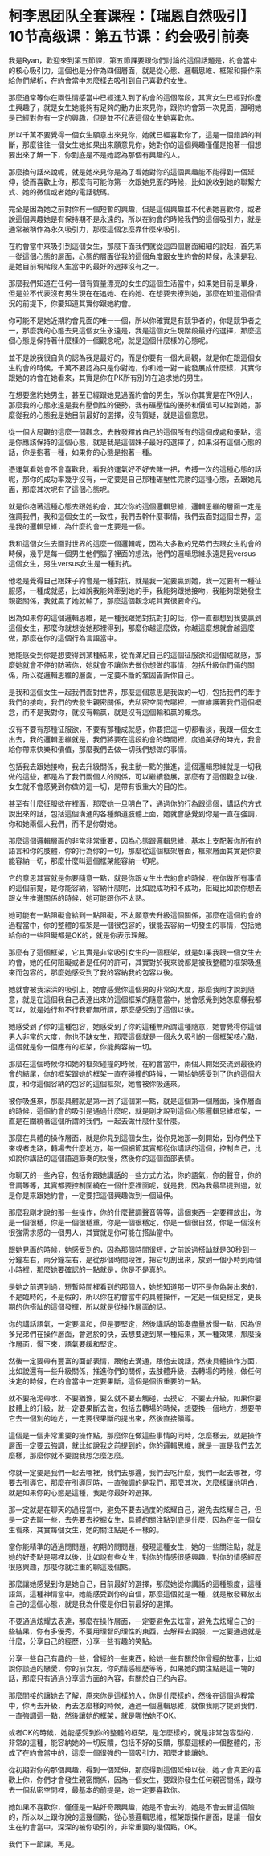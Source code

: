 # 柯李思团队全套课程：【瑞恩自然吸引】10节高级课：第五节课：约会吸引前奏

我是Ryan，歡迎來到第五節課，第五節課要跟你們討論的這個話題是，約會當中的核心吸引力，這個也是分作為四個層面，就是從心態、邏輯思維、框架和操作來給你們解析，在約會當中怎麼樣去吸引到自己喜歡的女生。

那麼通常等你在兩性情感當中已經進入到了約會的這個階段，其實女生已經對你產生興趣了，就是女生她能夠有足夠的動力出來見你，跟你約會第一次見面，證明她是已經對你有一定的興趣，但是並不代表這個女生她喜歡你。

所以千萬不要覺得一個女生願意出來見你，她就已經喜歡你了，這是一個錯誤的判斷，那麼往往一個女生她如果出來願意見你，她對你的這個興趣僅僅是抱著一個想要出來了解一下，你到底是不是她認為那個有興趣的人。

那麼換句話來說呢，就是她來見你是為了看她對你的這個興趣能不能得到一個延伸，從而喜歡上你，那麼有可能你第一次跟她見面的時候，比如說收到她的聯繫方式、她的微信或者她的電話號碼。

完全是因為她之前對你有一個短暫的興趣，但是這個興趣並不代表她喜歡你，或者說這個興趣她是有保持期不是永遠的，所以在約會的時候我們的這個吸引力，就是通常被稱作為永久吸引力，那麼這個怎麼靠什麼來吸引。

在約會當中來吸引到這個女生，那麼下面我們就從這四個層面細細的說起，首先第一從這個心態的層面，心態的層面從我的這個角度跟女生約會的時候，永遠是我、是她目前現階段人生當中的最好的選擇沒有之一。

那麼我們知道在任何一個有質量漂亮的女生的這個生活當中，如果她目前是單身，但是並不代表沒有男生現在在追她、在約她、在想要去撩到她，那麼在知道這個情況的前提下，你要知道其實你跟她約會。

你可能不是她近期約會見面的唯一一個，所以你確實是有競爭者的，你是競爭者之一，那麼我的心態去見這個女生永遠是，我是這個女生現階段最好的選擇，那麼這個心態是保持著什麼樣的一個觀念呢，就是這個什麼樣的心態呢。

並不是說我很自負的認為我是最好的，而是你要有一個大局觀，就是你在跟這個女生約會的時候，千萬不要認為只是你對她，你和她一對一能發展成什麼樣，其實你跟她的約會在她看來，其實是你在PK所有別的在追求她的男生。

在想要邀約她男生，甚至已經跟她見過面約會的男生，所以你其實是在PK別人，那麼我的心態永遠是我有壓倒性的優勢，我有碾壓性的優勢和價值可以給到她，那麼從我的心態我是她目前最好的選擇，沒有質疑，就是這個意思。

從一個大局觀的這麼一個觀念，去散發釋放自己的這個所有的這個成處和優點，這是你應該保持的這個心態，就是我是這個妹子最好的選擇了，如果沒有這個心態的話，你是抱著一種，如果你的心態是抱著一種。

憑運氣看她會不會喜歡我，看我的運氣好不好去賭一把，去搏一次的這種心態的話呢，那你的成功率幾乎沒有，一定要是自己那種碾壓性完勝的這種心態，去跟她見面，那麼其次呢有了這個心態呢。

就是你抱著這種心態去跟她約會，其次你的這個邏輯思維，邏輯思維的層面一定是強調我們，我和這個女生的一致性，我們去幹什麼事情，我們去面對這個世界，這是我的邏輯思維，為什麼約會一定要是一個。

我和這個女生去面對世界的這麼一個邏輯呢，因為大多數的兄弟們去跟女生約會的時候，幾乎是每一個男生他們腦子裡面的想法，他們的邏輯思維永遠是我versus這個女生，男生versus女生是一種對抗。

他老是覺得自己跟妹子約會是一種對抗，就是我一定要贏到她，我一定要有一種征服感，一種成就感，比如說我能夠牽到她的手，我能夠跟她接吻，我能夠跟她發生親密關係，我就贏了她就輸了，那麼這個觀念呢其實很要命的。

因為如果你的這個邏輯思維，是一種我跟她對抗對打的話，你一直都想到我要贏到這個女生，那麼你就想從她那裡得到，那麼你越這麼做，你越這麼想就會越這麼做，那麼在你的這個行為言語當中。

她能感受到你是想要得到某種結果，從而滿足自己的這個征服欲和這個成就感，那麼她就會不停的防著你，她就會不讓你去做你想做的事情，包括升級你們倆的關係，所以從邏輯思維的層面，一定要不斷的鞏固告訴你自己。

是我和這個女生一起我們面對世界，那麼這個意思是我做的一切，包括我們的牽手我們的接吻，我們的去發生親密關係，去私密空間去哪裡，一直維護著我們這個概念，而不是我對你，就沒有輸贏，就是沒有這個輸和贏的概念。

沒有不要有那種征服欲，不要有那種成就感，你要把這一切都看淡，我跟一個女生出去，我的邏輯思維就是，我們將要在這段約會的時間裡，度過美好的時光，我會給你帶來快樂和價值，那麼我們去做一切我們想做的事情。

包括我去跟她接吻，我去升級關係，我主動一點的推進，這個邏輯思維就是一切我做的這些，都是為了我們兩個人的關係，可以繼續發展，那麼有了這個觀念以後，女生就不會感覺到你做的這一切，是帶有很重大的目的性。

甚至有什麼征服欲在裡面，那麼她一旦明白了，通過你的行為跟這個，講話的方式說出來的話，包括這個溝通的各種頻道肢體上面，她就會感覺到你是一直在強調，你和她兩個人我們，而不是你對她。

那麼這個邏輯層面的非常非常重要，因為心態跟邏輯思維，基本上支配著你所有的語言和你的肢體，你的行為你的一切，那麼從這個框架層面，框架層面其實是你要能容納一切，那麼什麼叫這個框架能容納一切呢。

它的意思其實就是你要隨意一點，就是你跟女生出去約會的時候，在你做所有事情的這個前提，是你能容納，容納什麼呢，比如說成功和不成功，阻礙比如說你想去跟女生推進關係的時候，她可能跟你不太熟。

她可能有一點阻礙會給到一點阻礙，不太願意去升級這個關係，那麼在這個約會的過程當中，你的整體的框架是一個很包容的，很能去容納一切發生的事情，包括她給你的一些阻礙都是OK的，就是你表示理解。

那麼有了這個框架，它其實是非常吸引女生的一個框架，就是如果我跟一個女生去約會，她的任何阻礙或者是任何的許可，其實對於我來說都是被我整體的框架吸進來而包容的，那麼她感受到了我的容納我的包容以後。

她就會被我深深的吸引上，她會感覺你這個男的非常的大度，那麼我剛才說到隨意，就是在這個我自己表達出來的這個框架的隨意當中，她會感覺到她怎麼樣我都可以，就是她行和不行我都無所謂，那麼感受到了這個以後。

她感受到了你的這種包容，她感受到了你的這種無所謂這種隨意，她會覺得你這個男人非常的大度，你也不缺女生，那麼這個就是一個永久吸引的一個框架核心點，這個就是你一個應有的框架，你能夠容納一切。

那麼在這個時候你和她的框架碰撞的時候，在約會當中，兩個人開始交流到最後約會的結尾，你的框架跟她的框架一直在碰撞的時候，一開始她感受到了你的這個大度，和你這個容納的包容的這個框架，她會被你吸進來。

被你吸進來，那麼具體就是第一到了這個第一點，就是這個第一個層面，操作層面的時候，這個約會的吸引是通過什麼呢，就是剛才說到這個心態邏輯思維框架，一直是在圍繞著這個所謂的我們，一起去做什麼什麼什麼。

那麼在具體的操作層面，就是你見到這個女生，從你見她那一刻開始，到你們坐下來或者走路，轉場去什麼地方，每一個細節其實都從你講話的這個，控制自己，比如說你講話的這個語速節奏的快慢，然後你的這個面部表情。

你聊天的一些內容，包括你跟她講話的一些方式方法，你的語氣，你的聲音，你的音調等等，其實都要控制圍繞在一個什麼裡面呢，就是我，因為我最早提到過，就是你是來跟她約會，一定要把這個興趣做到一個延伸。

那麼我剛才說的那一些操作，你的什麼聲調聲音等等，這個東西一定要釋放出，你是一個很穩，你是一個很穩重，你是一個很穩定，你是一個很自然，你是一個沒有很強需求感的一個男人，其實就是你可能在搭訕當中。

跟她見面的時候，她感受到的，因為那個時間很短，之前說過搭訕就是30秒到一分鐘左右，兩分鐘左右，是從那個時間段裡，把它切割出來，放到一個小時到兩個小時裡，那麼她要確認的一點就是，你是不是真的。

是她之前遇到過，短暫時間裡看到的那個人，她想知道那一切不是你偽裝出來的，不是臨時的，不是假的，所以你在約會當中的具體操作，一定是一個更穩定，更長期的你搭訕的這個發揮，所以就是從操作層面的話。

你的講話語氣，一定要溫和，但是要堅定，然後講話的節奏盡量放慢一點，因為很多兄弟們在操作層面，會過於的快，去想要達到某一種結果，某一種效果，那麼操作層面，慢下來，語氣要緩和堅定。

然後一定要帶有豐富的面部表情，跟他去溝通，跟他去說話，然後具體操作方面，比如說還有一些升級關係，推進你們的關係，去肢體升級，去轉場的時候，做任何決定的時候，在約會當中一定要果斷，這個是個很重要的一點。

就不要拖泥帶水，不要猶豫，要么就不要去觸碰，去摸它，不要去升級，如果你要肢體上的升級，就一定要果斷去做，包括去轉場的時候，想要換一個地方，想要帶它去一個別的地方，一定要很果斷的提出來，然後直接領導。

這個是一個非常重要的操作點，那麼你在做這些事情的同時，怎麼樣去，就是操作層面一定要去強調，就比如說我之前提到的，你的邏輯思維，就是一直是我們去怎麼樣，那麼你就不要說我想怎麼怎麼。

你就一定要是我們一起去哪裡，我們去那邊，我們去吃什麼，我們一起去哪裡，你要去引導它，那麼在引導同時，一直強調的是我們，那麼其次，怎麼樣讓他明白，就是如果你的心態是這種，我是你最好的選擇。

那一定就是在聊天的過程當中，避免不要去過度的炫耀自己，避免去炫耀自己，但是一定去聊一些，去先要去挖掘女生，具體的關注點到底是什麼，因為在每一個女生看來，其實每個女生，她的關注點是不一樣的。

當你能精準的通過問問題，初期的問問題，發現這種女生，她的一些關注點，就是她的好奇點是哪裡以後，比如說有些女生，對你的情感很感興趣，對你的情感經歷很感興趣，那麼你就注重的聊這幾個點。

那麼讓她感覺到你是她自己，目前最好的選擇，那麼她從你講話的這種態度，這種語氣，這種神情當中，她能感受到你的自信，那麼這個就是一種，就是散發釋放出自己的這個心態，就是我為什麼是你目前最好的選擇。

不要通過炫耀去表達，那麼在操作層面，一定要避免去炫富，避免去炫耀自己的一些結果，你有多優秀，不要用理智的理性的東西，去解釋去說服，一定要通過就是什麼，分享自己的經歷，分享一些有趣的笑點。

分享一些自己有趣的一些，曾經的一些東西，給她一些有關於你曾經的故事，比如說你談過的戀愛，你的前女友，你的情感經歷等等，如果她的關注點是這一塊的話，那麼只有通過分享這方面的內容，有關於自己的內容。

那麼間接的讓她去了解，原來你是這樣的人，你是什麼樣的，然後在這個過程當中，你再去升級，再去怎麼樣的時候，通過一個邏輯思維，就像我剛才提到我們，一直強調這一點，然後讓她的框架，就是哪怕她不OK。

或者OK的時候，她能感受到你的整體的框架，是怎麼樣的，就是非常包容型的，非常的這種，能容納她的一切反饋，包括不好的反饋，那麼這樣的一個整體的，形成了在約會當中的，這麼一個很強的一個吸引力，那麼才能讓她。

從初期對你的那個興趣，得到一個延伸，那麼得到這個延伸以後，她才會真正的喜歡上你，你們才會發生親密關係，因為一個女生，要跟你發生任何親密關係，跟你去一個私密空間裡，最基本的前提是，她一定要喜歡你。

她如果不喜歡你，僅僅是一點好奇跟興趣，她是不會去的，她是不會去冒這個險的，所以以上跟你說的這幾個點，從心態邏輯思維，框架跟操作層面，是讓一個女生在約會當中，深深的被你吸引的，非常重要的幾個點，OK。

我們下一節課，再見。